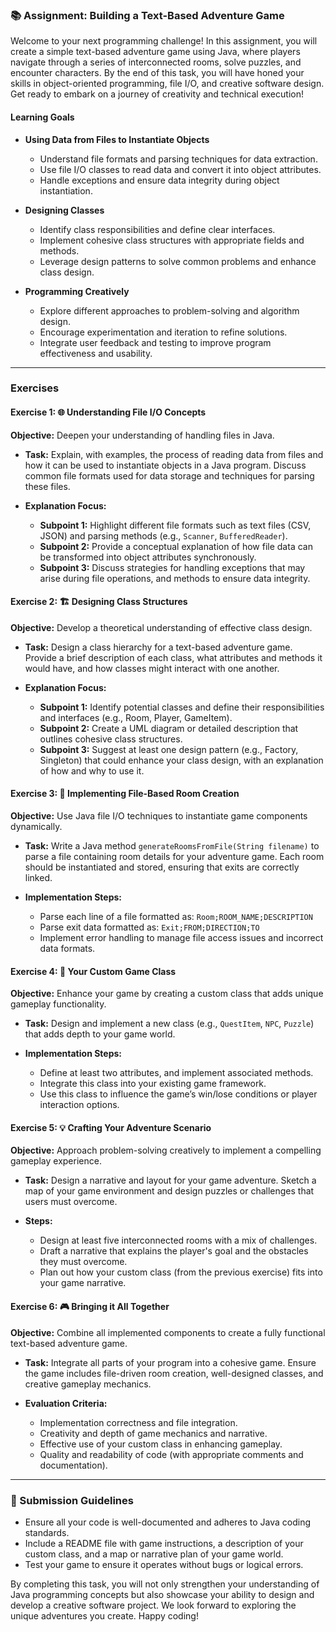 ### 📚 Assignment: Building a Text-Based Adventure Game

Welcome to your next programming challenge! In this assignment, you will create a simple text-based adventure game using Java, where players navigate through a series of interconnected rooms, solve puzzles, and encounter characters. By the end of this task, you will have honed your skills in object-oriented programming, file I/O, and creative software design. Get ready to embark on a journey of creativity and technical execution!

#### Learning Goals

- **Using Data from Files to Instantiate Objects**
  - Understand file formats and parsing techniques for data extraction.
  - Use file I/O classes to read data and convert it into object attributes.
  - Handle exceptions and ensure data integrity during object instantiation.

- **Designing Classes**
  - Identify class responsibilities and define clear interfaces.
  - Implement cohesive class structures with appropriate fields and methods.
  - Leverage design patterns to solve common problems and enhance class design.

- **Programming Creatively**
  - Explore different approaches to problem-solving and algorithm design.
  - Encourage experimentation and iteration to refine solutions.
  - Integrate user feedback and testing to improve program effectiveness and usability.

---

### Exercises

#### Exercise 1: 🌐 Understanding File I/O Concepts

**Objective:** Deepen your understanding of handling files in Java.

- **Task:** Explain, with examples, the process of reading data from files and how it can be used to instantiate objects in a Java program. Discuss common file formats used for data storage and techniques for parsing these files.
  
- **Explanation Focus:**
  - **Subpoint 1:** Highlight different file formats such as text files (CSV, JSON) and parsing methods (e.g., `Scanner`, `BufferedReader`). 
  - **Subpoint 2:** Provide a conceptual explanation of how file data can be transformed into object attributes synchronously.
  - **Subpoint 3:** Discuss strategies for handling exceptions that may arise during file operations, and methods to ensure data integrity.

#### Exercise 2: 🏗️ Designing Class Structures

**Objective:** Develop a theoretical understanding of effective class design.

- **Task:** Design a class hierarchy for a text-based adventure game. Provide a brief description of each class, what attributes and methods it would have, and how classes might interact with one another.

- **Explanation Focus:**
  - **Subpoint 1:** Identify potential classes and define their responsibilities and interfaces (e.g., Room, Player, GameItem).
  - **Subpoint 2:** Create a UML diagram or detailed description that outlines cohesive class structures.
  - **Subpoint 3:** Suggest at least one design pattern (e.g., Factory, Singleton) that could enhance your class design, with an explanation of how and why to use it.

#### Exercise 3: 📜 Implementing File-Based Room Creation

**Objective:** Use Java file I/O techniques to instantiate game components dynamically.

- **Task:** Write a Java method `generateRoomsFromFile(String filename)` to parse a file containing room details for your adventure game. Each room should be instantiated and stored, ensuring that exits are correctly linked.

- **Implementation Steps:**
  - Parse each line of a file formatted as: `Room;ROOM_NAME;DESCRIPTION`
  - Parse exit data formatted as: `Exit;FROM;DIRECTION;TO`
  - Implement error handling to manage file access issues and incorrect data formats.

#### Exercise 4: 💼 Your Custom Game Class

**Objective:** Enhance your game by creating a custom class that adds unique gameplay functionality.

- **Task:** Design and implement a new class (e.g., `QuestItem`, `NPC`, `Puzzle`) that adds depth to your game world.

- **Implementation Steps:**
  - Define at least two attributes, and implement associated methods.
  - Integrate this class into your existing game framework.
  - Use this class to influence the game’s win/lose conditions or player interaction options.

#### Exercise 5: 💡 Crafting Your Adventure Scenario

**Objective:** Approach problem-solving creatively to implement a compelling gameplay experience.

- **Task:** Design a narrative and layout for your game adventure. Sketch a map of your game environment and design puzzles or challenges that users must overcome.

- **Steps:**
  - Design at least five interconnected rooms with a mix of challenges.
  - Draft a narrative that explains the player's goal and the obstacles they must overcome.
  - Plan out how your custom class (from the previous exercise) fits into your game narrative.

#### Exercise 6: 🎮 Bringing it All Together

**Objective:** Combine all implemented components to create a fully functional text-based adventure game.

- **Task:** Integrate all parts of your program into a cohesive game. Ensure the game includes file-driven room creation, well-designed classes, and creative gameplay mechanics.

- **Evaluation Criteria:**
  - Implementation correctness and file integration.
  - Creativity and depth of game mechanics and narrative.
  - Effective use of your custom class in enhancing gameplay.
  - Quality and readability of code (with appropriate comments and documentation).

---

### 🤝 Submission Guidelines

- Ensure all your code is well-documented and adheres to Java coding standards.
- Include a README file with game instructions, a description of your custom class, and a map or narrative plan of your game world.
- Test your game to ensure it operates without bugs or logical errors.

By completing this task, you will not only strengthen your understanding of Java programming concepts but also showcase your ability to design and develop a creative software project. We look forward to exploring the unique adventures you create. Happy coding!